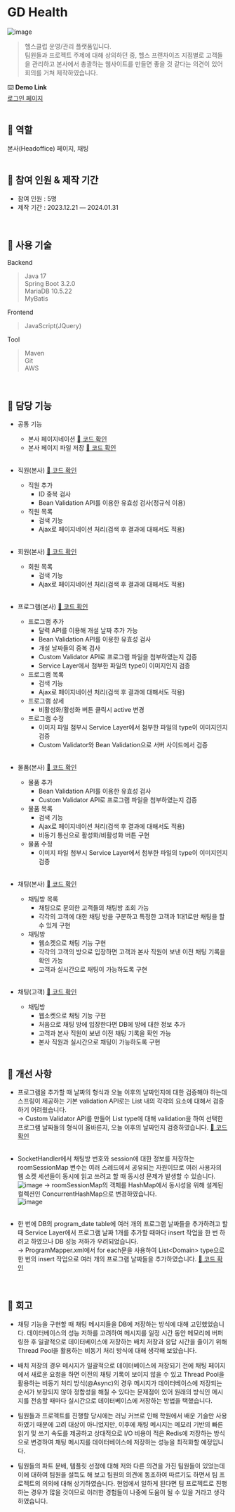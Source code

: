 # GD Health
![image](README/headoffice.png)
>헬스클럽 운영/관리 플랫폼입니다. <br>
팀원들과 프로젝트 주제에 대해 상의하던 중, 헬스 프랜차이즈 지점별로 고객들을 관리하고 본사에서 총괄하는
웹사이트를 만들면 좋을 것 같다는 의견이 있어 회의를 거쳐 제작하였습니다.

⌨️ **Demo Link**<br>
[로그인 페이지](http://52.78.98.70)<br>
<br>

## 📍 역할
본사(Headoffice) 페이지, 채팅<br>
<br>


## 📍 참여 인원 & 제작 기간
- 참여 인원 : 5명 
- 제작 기간 : 2023.12.21 — 2024.01.31
  
<br>

## 📍 사용 기술
Backend
>Java 17<br>
>Spring Boot 3.2.0<br>
>MariaDB 10.5.22<br>
>MyBatis
  
Frontend
>JavaScript(JQuery)
  
Tool
>Maven<br>
>Git<br>
>AWS

<br>

## 📍 담당 기능
- 공통 기능
  - 본사 페이지네이션 [📌 코드 확인](https://github.com/kwanho12/GDHealth/blob/develop/src/main/java/com/tree/gdhealth/utils/pagination/HeadofficePagination.java) 
  - 본사 페이지 파일 저장 [📌 코드 확인](https://github.com/kwanho12/GDHealth/blob/develop/src/main/java/com/tree/gdhealth/utils/imagesave/HeadofficeImageSaver.java)
<br><br>

- 직원(본사) [📌 코드 확인](https://github.com/kwanho12/GDHealth/tree/develop/src/main/java/com/tree/gdhealth/headoffice/emp)
  - 직원 추가
      - ID 중복 검사
      - Bean Validation API를 이용한 유효성 검사(정규식 이용)
  - 직원 목록
      - 검색 기능
      - Ajax로 페이지네이션 처리(검색 후 결과에 대해서도 적용)
<br><br>

- 회원(본사) [📌 코드 확인](https://github.com/kwanho12/GDHealth/tree/develop/src/main/java/com/tree/gdhealth/headoffice/customer)
  - 회원 목록
    - 검색 기능
    - Ajax로 페이지네이션 처리(검색 후 결과에 대해서도 적용)
<br><br>

- 프로그램(본사) [📌 코드 확인](https://github.com/kwanho12/GDHealth/tree/develop/src/main/java/com/tree/gdhealth/headoffice/program)
    - 프로그램 추가
        - 달력 API를 이용해 개설 날짜 추가 가능
        - Bean Validation API를 이용한 유효성 검사
        - 개설 날짜들의 중복 검사
        - Custom Validator API로 프로그램 파일을 첨부하였는지 검증
        - Service Layer에서 첨부한 파일의 type이 이미지인지 검증
    - 프로그램 목록
        - 검색 기능
        - Ajax로 페이지네이션 처리(검색 후 결과에 대해서도 적용)
    - 프로그램 상세
        - 비활성화/활성화 버튼 클릭시 active 변경
    - 프로그램 수정
        - 이미지 파일 첨부시 Service Layer에서 첨부한 파일의 type이 이미지인지 검증
        - Custom Validator와 Bean Validation으로 서버 사이드에서 검증
<br><br>

- 물품(본사) [📌 코드 확인](https://github.com/kwanho12/GDHealth/tree/develop/src/main/java/com/tree/gdhealth/headoffice/sportsEquipment)
    - 물품 추가
        - Bean Validation API를 이용한 유효성 검사
        - Custom Validator API로 프로그램 파일을 첨부하였는지 검증
    - 물품 목록
        - 검색 기능
        - Ajax로 페이지네이션 처리(검색 후 결과에 대해서도 적용)
        - 비동기 통신으로 활성화/비활성화 버튼 구현
    - 물품 수정
        - 이미지 파일 첨부시 Service Layer에서 첨부한 파일의 type이 이미지인지 검증
<br><br>

- 채팅(본사) [📌 코드 확인](https://github.com/kwanho12/GDHealth/tree/develop/src/main/java/com/tree/gdhealth/headoffice/chat)
    - 채팅방 목록
        - 채팅으로 문의한 고객들의 채팅방 조회 가능
        - 각각의 고객에 대한 채팅 방을 구분하고 특정한 고객과 1대1로만 채팅을 할 수 있게 구현
    - 채팅방
        - 웹소켓으로 채팅 기능 구현
        - 각각의 고객의 방으로 입장하면 고객과 본사 직원이 보낸 이전 채팅 기록을 확인 가능
        - 고객과 실시간으로 채팅이 가능하도록 구현
<br><br>

- 채팅(고객) [📌 코드 확인](https://github.com/kwanho12/GDHealth/tree/develop/src/main/java/com/tree/gdhealth/customer/chat)
    - 채팅방
        - 웹소켓으로 채팅 기능 구현
        - 처음으로 채팅 방에 입장한다면 DB에 방에 대한 정보 추가
        - 고객과 본사 직원이 보낸 이전 채팅 기록을 확인 가능
        - 본사 직원과 실시간으로 채팅이 가능하도록 구현
<br><br>

## 📍 개선 사항
   - 프로그램을 추가할 때 날짜의 형식과 오늘 이후의 날짜인지에 대한 검증해야 하는데 스프링이 제공하는 기본 validation API로는 List 내의 각각의 요소에 대해서 검증하기 어려웠습니다.<br>
    → Custom Validator API를 만들어 List type에 대해 validation을 하여 선택한 프로그램 날짜들의 형식이 올바른지, 오늘 이후의 날짜인지 검증하였습니다. [📌 코드 확인](https://github.com/kwanho12/GDHealth/blob/develop/src/main/java/com/tree/gdhealth/utils/customvalidation/ListPattern.java)
    <br><br>

   - SocketHandler에서 채팅방 번호와 session에 대한 정보를 저장하는 roomSessionMap 변수는 여러 스레드에서 공유되는 자원이므로 여러 사용자의 웹 소켓 세션들이 동시에 읽고 쓰려고 할 때 동시성 문제가 발생할 수 있습니다.<br>
    ![image](README/roomSessionMap1.png)
    → roomSessionMap의 객체를 HashMap에서 동시성을 위해 설계된 컬렉션인 ConcurrentHashMap으로 변경하였습니다.<br>
    ![image](README/roomSessionMap2.png)
    <br><br>

   - 한 번에 DB의 program_date table에 여러 개의 프로그램 날짜들을 추가하려고 할 때 Service Layer에서 프로그램 날짜 1개를 추가할 때마다 insert 작업을 한 번 하려고 하였으나 DB 성능 저하가 우려되었습니다.
    <br>
    → ProgramMapper.xml에서 for each문을 사용하여 List&lt;Domain&gt; type으로 한 번의 insert 작업으로 여러 개의 프로그램 날짜들을 추가하였습니다. [📌 코드 확인](https://github.com/kwanho12/GDHealth/blob/develop/src/main/java/com/tree/gdhealth/headoffice/program/ProgramMapper.xml#L144)

<br>

## 📍 회고
- 채팅 기능을 구현할 때 채팅 메시지들을 DB에 저장하는 방식에 대해 고민했었습니다. 데이터베이스의 성능 저하를 고려하여 메시지를 일정 시간 동안 메모리에 버퍼링한 후 일괄적으로 데이터베이스에 저장하는 배치 저장과 응답 시간을 줄이기 위해 Thread Pool을 활용하는 비동기 처리 방식에 대해 생각해 보았습니다.

- 배치 저장의 경우 메시지가 일괄적으로 데이터베이스에 저장되기 전에 채팅 페이지에서 새로운 요청을 하면 이전의 채팅 기록이 보이지 않을 수 있고 Thread Pool을 활용하는 비동기 처리 방식(@Async)의 경우 메시지가  데이터베이스에 저장되는 순서가 보장되지 않아 정합성을 해칠 수 있다는 문제점이 있어 원래의 방식인 메시지를 전송할 때마다 실시간으로 데이터베이스에 저장하는 방법을 택했습니다.

- 팀원들과 프로젝트를 진행할 당시에는 러닝 커브로 인해 학원에서 배운 기술만 사용하였기 때문에 고려 대상이 아니었지만, 이후에 채팅 메시지는 메모리 기반의 빠른 읽기 및 쓰기 속도를 제공하고 상대적으로 I/O 비용이 적은 Redis에 저장하는 방식으로 변경하여 채팅 메시지를 데이터베이스에 저장하는 성능을 최적화할 예정입니다.

- 팀원들의 파트 분배, 템플릿 선정에 대해 저와 다른 의견을 가진 팀원들이 있었는데 이에 대하여 팀원을 설득도 해 보고 팀원의 의견에 동조하여 따르기도 하면서 팀 프로젝트의 의의에 대해 상기하였습니다. 현업에서 일하게 된다면 팀 프로젝트로 진행하는 경우가 많을 것이므로 이러한 경험들이 나중에 도움이 될 수 있을 거라고 생각하였습니다.

